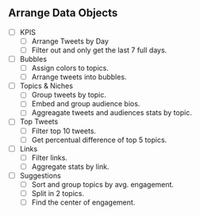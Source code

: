 ## Arrange Data Objects
- [ ] KPIS
    - [ ] Arrange Tweets by Day
    - [ ] Filter out and only get the last 7 full days.

- [ ] Bubbles
    - [ ] Assign colors to topics. 
    - [ ] Arrange tweets into bubbles.

- [ ] Topics & Niches
    - [ ] Group tweets by topic.
    - [ ] Embed and group audience bios.
    - [ ] Aggreagate tweets and audiences stats by topic.

- [ ] Top Tweets
    - [ ] Filter top 10 tweets.
    - [ ] Get percentual difference of top 5 topics.

- [ ] Links
    - [ ] Filter links.
    - [ ] Aggregate stats by link.

- [ ] Suggestions
    - [ ] Sort and group topics by avg. engagement.
    - [ ] Split in 2 topics.
    - [ ] Find the center of engagement.
